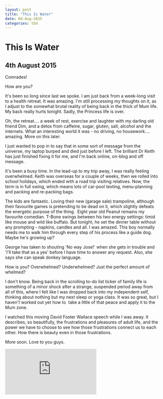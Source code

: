 ```yaml
---
layout: post
title: "This Is Water"
date: 04-Aug-2015
categories: tbd
---
```


# This Is Water

## 4th August 2015

Comrades!

How are you?

It's been so long since last we spoke. I am just back from a week-long visit to a health retreat. It was amazing. I'm still processing my thoughts on it,   as I adjust to the somewhat brutal reality of being back in the thick of Mum life. My back really hurts tonight. Sadly, the Princess life is over.

Oh, the retreat.... a week of rest, exercise and laughter with my darling old friend Dim, and a detox from caffeine, sugar, gluten, salt, alcohol and the internets. What an interesting world it was - no driving, no housework.... amazing. More on this later.

I just wanted to pop in to say that in some sort of message from the universe, my laptop burped and died just before I left. The brilliant Dr Keith has just finished fixing it for me, and I'm back online, on-blog and off message.

It's been a busy time. In the lead-up to my trip away, I was really feeling overwhelmed. Keith was overseas for a couple of weeks, then we rolled into school holidays, which ended with a road trip visiting relatives. Now, the term is in full swing, which means lots of car-pool texting, menu-planning and packing and re-packing bags.

The kids are fantastic. Loving their new (garage sale) trampoline, although their favourite games is pretending to be dead on it, which slightly defeats the energetic purpose of the thing.  Eight year old Peanut remains my favourite comedian. T-Bone swings between his two energy settings: timid like mouse and wild like buffalo. But tonight, he set the dinner table without any prompting - napkins, candles and all. I was amazed. This boy normally needs me to walk him through every step of his process like a guide dog. Maybe he's growing up?

George has taken to shouting 'No way Jose!' when she gets in trouble and 'I'll take that as a yes' before I have time to answer any request. Also, she says she can speak donkey language.

How is you? Overwhelmed? Underwhelmed? Just the perfect amount of whelmed?

I don't know. Being back in the scrolling to-do list ticker of family life is something of a minor shock after a strange, suspended period away from all of this, where I felt like I was dropped back into my independent self, thinking about nothing but my next sleep or yoga class. It was so great, but I haven't worked out yet how to  take a little of that peace and apply it to the Mum zone.

I watched this moving David Foster Wallace speech while I was away. It describes, so beautifully, the frustrations and pleasures of adult life, and the power we have to choose to see how those frustrations connect us to each other. How there is beauty even in those frustrations.

More soon. Love to you guys.

<iframe src='https://www.youtube.com/embed/LCsvJe3dGVk' frameborder='0' gesture='media' allow='encrypted-media' allowfullscreen></iframe>

 
